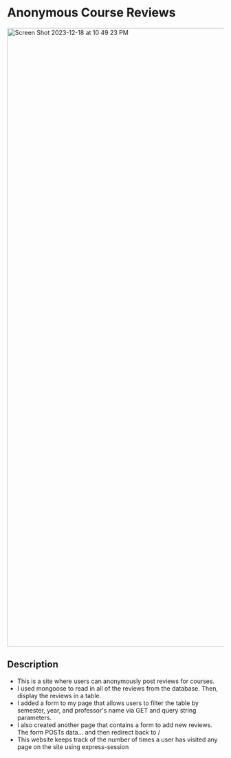 # Anonymous Course Reviews

<img width="1440" alt="Screen Shot 2023-12-18 at 10 49 23 PM" src="https://github.com/dj980907/CourseReview/assets/108609222/3650db99-2932-4c92-b187-ce8d9741d903">

## Description

- This is a site where users can anonymously post reviews for courses. 
- I used mongoose to read in all of the reviews from the database. Then, display the reviews in a table.
- I added a form to my page that allows users to filter the table by semester, year, and professor's name via GET and query string parameters.
- I also created another page that contains a form to add new reviews. The form POSTs data… and then redirect back to /
- This website keeps track of the number of times a user has visited any page on the site using express-session
